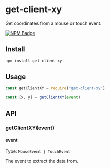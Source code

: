 # get-client-xy

Get coordinates from a mouse or touch event.

[![NPM Badge](https://nodei.co/npm/get-client-xy.png)](https://npmjs.com/package/get-client-xy)

## Install

```sh
npm install get-client-xy
```

## Usage

```js
const getClientXY = require("get-client-xy")

const [x, y] = getClientXY(event)
```

## API

### getClientXY(event)

#### event

Type: `MouseEvent | TouchEvent`

The event to extract the data from.
